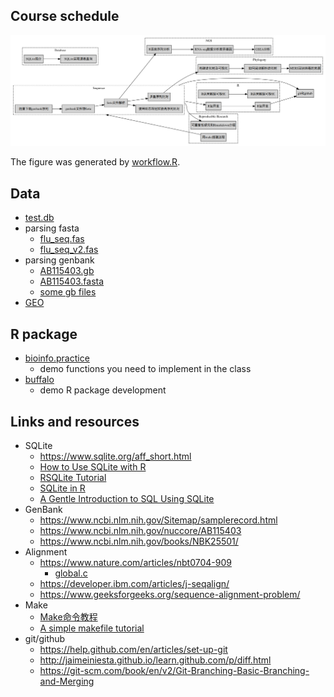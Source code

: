 ## Course schedule

![](diagram.png)

The figure was generated by [workflow.R](workflow.R).


## Data

+ [test.db](data/test.db)
+ parsing fasta
    - [flu_seq.fas](data/flu_seq.fas)
    - [flu_seq_v2.fas](data/flu_seq.fas)
+ parsing genbank
    - [AB115403.gb](data/AB115403.gb)    
    - [AB115403.fasta](data/AB115403.fasta)
    - [some gb files](data/gb)
+ [GEO](data/GEO)



## R package

+ [bioinfo.practice](bioinfo.practice)
    - demo functions you need to implement in the class
+ [buffalo](buffalo)
    - demo R package development


## Links and resources

+ SQLite
    - <https://www.sqlite.org/aff_short.html>
    - [How to Use SQLite with R](https://www.bioconductor.org/help/course-materials/2006/rforbioinformatics/labs/thurs/SQLite-R-howto.pdf) 
    - [RSQLite Tutorial](https://github.com/ysquared2/RSQLiteTutorial)
    - [SQLite in R](https://www.datacamp.com/community/tutorials/sqlite-in-r)
    - [A Gentle Introduction to SQL Using SQLite](https://a-gentle-introduction-to-sql.readthedocs.io/en/latest/)
+ GenBank 
    - <https://www.ncbi.nlm.nih.gov/Sitemap/samplerecord.html>
    - <https://www.ncbi.nlm.nih.gov/nuccore/AB115403>
    - <https://www.ncbi.nlm.nih.gov/books/NBK25501/>
+ Alignment
    - <https://www.nature.com/articles/nbt0704-909>
        - [global.c](global.c)
    - <https://developer.ibm.com/articles/j-seqalign/>
    - <https://www.geeksforgeeks.org/sequence-alignment-problem/>
+ Make
    - [Make命令教程](http://www.ruanyifeng.com/blog/2015/02/make.html)
    - [A simple makefile tutorial](http://www.cs.colby.edu/maxwell/courses/tutorials/maketutor/)
+ git/github
    - <https://help.github.com/en/articles/set-up-git>
    - <http://jaimeiniesta.github.io/learn.github.com/p/diff.html>
    - <https://git-scm.com/book/en/v2/Git-Branching-Basic-Branching-and-Merging>
    